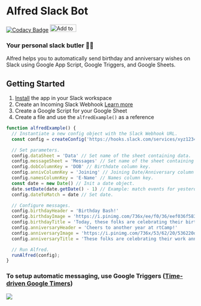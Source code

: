 # Alfred Slack Bot 
[![Codacy Badge](https://app.codacy.com/project/badge/Grade/acee0665d7414dd98b6b8959f1d22852)](https://www.codacy.com/gh/danish17/alfred-slack-bot/dashboard?utm_source=github.com&amp;utm_medium=referral&amp;utm_content=danish17/alfred-slack-bot&amp;utm_campaign=Badge_Grade) 
<a href="https://slack.com/oauth/v2/authorize?client_id=2618518958503.2630472038933&scope=chat:write,incoming-webhook&user_scope="><img alt="Add to Slack" height="20" width="70" src="https://platform.slack-edge.com/img/add_to_slack.png" srcSet="https://platform.slack-edge.com/img/add_to_slack.png 1x, https://platform.slack-edge.com/img/add_to_slack@2x.png 2x" /></a>

### Your personal slack butler 🤵‍♂️ 
Alfred helps you to automatically send birthday and anniversary wishes on Slack using Google App Script, Google Triggers, and Google Sheets.

## Getting Started
1. [Install](https://slack.com/oauth/v2/authorize?client_id=2618518958503.2630472038933&scope=chat:write,incoming-webhook&user_scope=) the app in your Slack workspace
2. Create an Incoming Slack Webhook [Learn more](https://api.slack.com/messaging/webhooks)
3. Create a Google Script for your Google Sheet 
4. Create a file and use the `alfredExample()` as a reference
```js
function alfredExample() {
  // Instantiate a new config object with the Slack Webhook URL.
  const config = createConfig('https://hooks.slack.com/services/xyz123456789/abcdef/123xyz')

  // Set parameters.
  config.dataSheet = 'Data' // Set name of the sheet containing data.
  config.messageSheet = 'Messages' // Set name of the sheet containing messages.
  config.dobColumnKey = 'DOB' // Birthdate column key.
  config.annivColumnKey = 'Joining' // Joining Date/Anniversary column key.
  config.namesColumnKey = 'E-Name' // Names column key.
  const date = new Date() // Init a date object.
  date.setDate(date.getDate() - 1) // Example: match events for yesterday.
  config.dateToMatch = date // Set date.

  // Configure messages.
  config.birthdayHeader = 'Birthday Bash!'
  config.birthdayImage = 'https://i.pinimg.com/736x/ee/f0/36/eef036f583e91a438896a377716ea85e.jpg'
  config.birthdayTitle = 'Today, these folks are celebrating their birthdays :birthday::'
  config.anniversaryHeader = 'Cheers to another year at rtCamp!'
  config.anniversaryImage = 'https://i.pinimg.com/736x/53/62/20/536220dd51e9c770b986ba364c13cf27.jpg'
  config.anniversaryTitle = 'These folks are celebrating their work anniversary today :partying_face::'

  // Run Alfred.
  runAlfred(config);
}
```
### To setup automatic messaging, use Google Triggers ([Time-driven Google Timers](https://developers.google.com/apps-script/guides/triggers/installable#time-driven_triggers))

![](https://danishshakeel.me/wp-content/uploads/2021/10/Screenshot-2021-10-24-at-7.28.03-PM.png)
